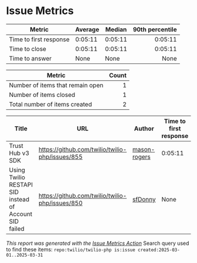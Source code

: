 # Issue Metrics

| Metric | Average | Median | 90th percentile |
| --- | --- | --- | ---: |
| Time to first response | 0:05:11 | 0:05:11 | 0:05:11 |
| Time to close | 0:05:11 | 0:05:11 | 0:05:11 |
| Time to answer | None | None | None |

| Metric | Count |
| --- | ---: |
| Number of items that remain open | 1 |
| Number of items closed | 1 |
| Total number of items created | 2 |

| Title | URL | Author | Time to first response | Time to close | Time to answer |
| --- | --- | --- | --- | --- | --- |
| Trust Hub v3 SDK | https://github.com/twilio/twilio-php/issues/855 | [mason-rogers](https://github.com/mason-rogers) | 0:05:11 | 0:05:11 | None |
| Using Twilio RESTAPI SID instead of Account SID failed | https://github.com/twilio/twilio-php/issues/850 | [sfDonny](https://github.com/sfDonny) | None | None | None |

_This report was generated with the [Issue Metrics Action](https://github.com/github/issue-metrics)_
Search query used to find these items: `repo:twilio/twilio-php is:issue created:2025-03-01..2025-03-31`

